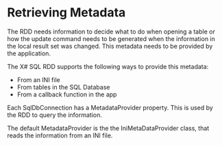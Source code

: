 ﻿# Retrieving Metadata
The RDD needs information to decide what to do when opening 
a table or how the update command needs to be generated when the information in the local result set was changed.
This metadata needs to be provided by the application.

The X# SQL RDD supports the following ways to provide this metadata:
- From an INI file
- From tables in the SQL Database
- From a callback function in the app

Each SqlDbConnection has a MetadataProvider property. 
This is used by the RDD to query the information.

The default MetadataProvider is the the IniMetaDataProvider class, that reads the information from an INI file.









